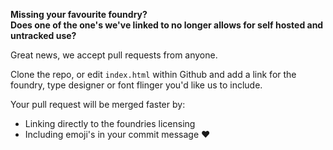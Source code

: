__Missing your favourite foundry?  
Does one of the one's we've linked to no longer allows for self hosted and untracked use?__

Great news, we accept pull requests from anyone.

Clone the repo, or edit `index.html` within Github and add a link for the foundry, type designer or font flinger you'd like us to include.

Your pull request will be merged faster by:
* Linking directly to the foundries licensing
* Including emoji's in your commit message ❤️